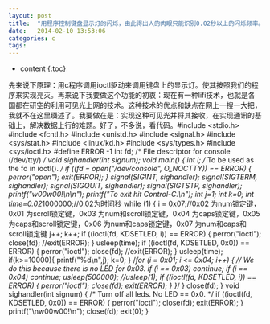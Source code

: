```yaml
---
layout: post
title:  "用程序控制键盘显示灯的闪烁，由此得出人的肉眼只能识别0.02秒以上的闪烁频率。"
date:   2014-02-10 13:53:06
categories: c
tags:
---
```


* content
{:toc}

先来说下原理：用c程序调用ioctl驱动来调用键盘上的显示灯。使其按照我们的程序来实现亮灭。再来说下我要做这个功能的初衷：现在有一种lifi技术，也就是各国都在研空的利用可见光上网的技术。这种技术的优点和缺点在网上一搜一大把，我就不在这里缀述了。我要做在是：实现这种可见光并将其接收，在实现通讯的基础上，解决数据上行的难题。好了，不多说，看代码。#include <stdio.h>
#include <fcntl.h>
#include <unistd.h>
#include <signal.h>
#include <sys/stat.h>
#include <linux/kd.h>
#include <sys/types.h>
#include <sys/ioctl.h>
#define ERROR -1
int fd; /* File descriptor for console (/dev/tty/) */
void sighandler(int signum);
void main()
{
    int i;
    /* To be used as the fd in ioctl(). */
    if ((fd = open("/dev/console", O_NOCTTY)) == ERROR)
    {
        perror("open");
        exit(ERROR);
    }
    signal(SIGINT,  sighandler);
    signal(SIGTERM, sighandler);
    signal(SIGQUIT, sighandler);
    signal(SIGTSTP, sighandler);
    printf("w00w00!\n\n");
    printf("To exit hit Control-C.\n");
    int j=1;
    int k=0;
    int time=0.02*1000000;//0.02为时间秒
    while (1) 
    {
        i = 0x07;//0x02 为num锁定键，0x01 为scroll锁定键，0x03 为num和scroll锁定键，0x04 为caps锁定键，0x05 为caps和scroll锁定键，0x06 为num和caps锁定键，0x07 为num和caps和scroll锁定键
        j++;
        k++;
        if ((ioctl(fd, KDSETLED, i)) == ERROR) {
            perror("ioctl");
            close(fd);
            //exit(ERROR);
        }
        usleep(time);
        if ((ioctl(fd, KDSETLED, 0x0)) == ERROR) 
        {
            perror("ioctl");
            close(fd);
            //exit(ERROR);
        }
        usleep(time);
        if(k>=10000){
            printf("%d\n",j);
            k=0;
        }
        /*for (i = 0x01; i <= 0x04; i++) 
          {
        // We do this because there is no LED for 0x03. 
        if (i == 0x03) continue;
        if (i == 0x04) continue;
        usleep(500000);
        //usleep(1);
        if ((ioctl(fd, KDSETLED, i)) == ERROR) {
        perror("ioctl");
        close(fd);
        exit(ERROR);
        }
        }*/
    }
    close(fd);
}
void sighandler(int signum)
{
    /* Turn off all leds. No LED == 0x0. */
    if ((ioctl(fd, KDSETLED, 0x0)) == ERROR) 
    {
        perror("ioctl");
        close(fd);
        exit(ERROR);
    }
    printf("\nw00w00!\n");
    close(fd);
    exit(0);
}
        
